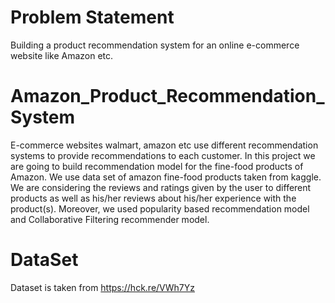 # Problem Statement

Building a product recommendation system for an online e-commerce website like Amazon etc.

# Amazon_Product_Recommendation_System

E-commerce websites walmart, amazon etc use different recommendation systems to provide recommendations to each customer. In this project we are going to build recommendation model for the fine-food products of Amazon. We use data set of amazon fine-food products taken from kaggle. We are considering the reviews and ratings given by the user to different products as well as his/her reviews about his/her experience with the product(s). Moreover, we used popularity based recommendation model and Collaborative Filtering recommender model.

# DataSet

Dataset is taken from https://hck.re/VWh7Yz 
